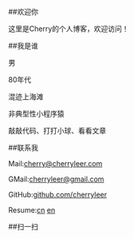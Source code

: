 ##欢迎你

这里是Cherry的个人博客，欢迎访问！


##我是谁

男

80年代

混迹上海滩

非典型性小程序猿

敲敲代码、打打小球、看看文章


##联系我

Mail:<a href="mailto:cherry@cherryleer.com" class="dsq-brlink" target="_blank">cherry@cherryleer.com</a>

GMail:<a href="mailto:cherryleer@gmail.com" class="dsq-brlink" target="_blank">cherryleer@gmail.com</a>

GitHub:<a href="https://github.com/cherryleer" target="_blank">github.com/cherryleer</a>

Resume:<a href="{{site.qiniu_static}}/assets/resume/liren.pdf" target="_blank">cn</a> <a href="{{site.qiniu_static}}/assets/resume/renli.pdf" target="_blank">en</a>


##扫一扫</h2>

<img alt="" src="http://cherryleer.com{{site.qiniu_static}}/assets/img/weixin.jpg"/>
